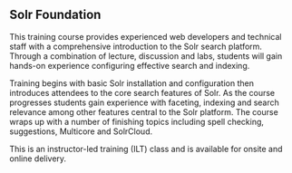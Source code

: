 ## Solr Foundation

This training course provides experienced web developers and technical staff with a comprehensive introduction to the Solr search platform. Through a combination of lecture, discussion and labs, students will gain hands-on experience configuring effective search and indexing.

Training begins with basic Solr installation and configuration then introduces attendees to the core search features of Solr. As the course progresses students gain experience with faceting, indexing and search relevance among other features central to the Solr platform. The course wraps up with a number of finishing topics including spell checking, suggestions, Multicore and SolrCloud.

This is an instructor-led training (ILT) class and is available for onsite and online delivery.
